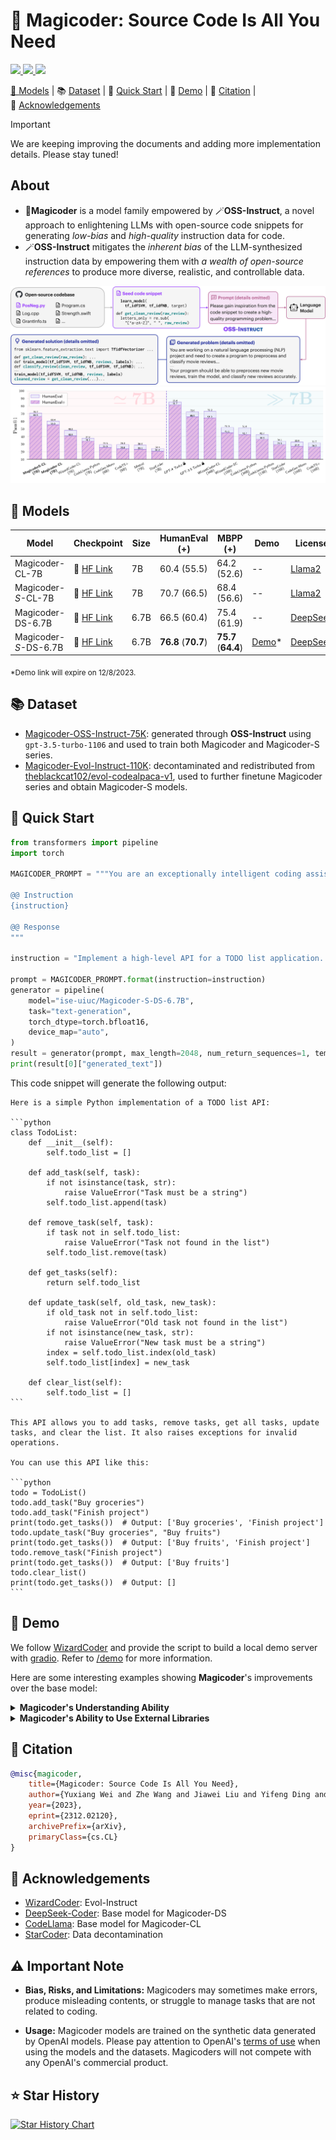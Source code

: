 # 🎩 Magicoder: Source Code Is All You Need

<p align="left">
    <a href="https://arxiv.org/abs/2312.02120"><img src="https://img.shields.io/badge/arXiv-2312.02120-b31b1b.svg?style=for-the-badge">
    <a href="https://opensource.org/license/mit/"><img src="https://img.shields.io/badge/License-MIT-blue.svg?style=for-the-badge">
    <a href="https://huggingface.co/ise-uiuc/"><img src="https://img.shields.io/badge/🤗%20Hugging%20Face-ise--uiuc-%23ff8811.svg?style=for-the-badge">
</p>

<p align="left">
    🎩&nbsp;<a href="#-models">Models</a>
    | 📚&nbsp;<a href="#-dataset">Dataset</a>
    | 🚀&nbsp;<a href="#-quick-start">Quick Start</a>
    | 👀&nbsp;<a href="#-demo">Demo</a>
    | 📝&nbsp;<a href="#-citation">Citation</a>
    | 🙏&nbsp;<a href="#-acknowledgements">Acknowledgements</a>
</p>

> [!IMPORTANT]
> We are keeping improving the documents and adding more implementation details. Please stay tuned!

## About

* 🎩**Magicoder** is a model family empowered by 🪄**OSS-Instruct**, a novel approach to enlightening LLMs with open-source code snippets for generating *low-bias* and *high-quality* instruction data for code.
* 🪄**OSS-Instruct** mitigates the *inherent bias* of the LLM-synthesized instruction data by empowering them with *a wealth of open-source references* to produce more diverse, realistic, and controllable data.

![Overview of OSS-Instruct](assets/overview.svg)
![Overview of Result](assets/result.png)

## 🎩 Models

| Model                 | Checkpoint                                                        | Size | HumanEval (+)       | MBPP (+)            | Demo | License                                                                           |
|-----------------------|-------------------------------------------------------------------|------|---------------------|---------------------|------|-----------------------------------------------------------------------------------|
| Magicoder-CL-7B       | 🤗 [HF Link](https://huggingface.co/ise-uiuc/Magicoder-CL-7B)     | 7B   | 60.4 (55.5)         | 64.2 (52.6)         | --   | [Llama2](https://ai.meta.com/llama/license/)                                      |
| Magicoder-*S*-CL-7B   | 🤗 [HF Link](https://huggingface.co/ise-uiuc/Magicoder-S-CL-7B)   | 7B   | 70.7 (66.5)         | 68.4 (56.6)         | --   | [Llama2](https://ai.meta.com/llama/license/)                                      |
| Magicoder-DS-6.7B     | 🤗 [HF Link](https://huggingface.co/ise-uiuc/Magicoder-DS-6.7B)   | 6.7B | 66.5 (60.4)         | 75.4 (61.9)         | --   | [DeepSeek](https://github.com/deepseek-ai/DeepSeek-Coder/blob/main/LICENSE-MODEL) |
| Magicoder-*S*-DS-6.7B | 🤗 [HF Link](https://huggingface.co/ise-uiuc/Magicoder-S-DS-6.7B) | 6.7B | **76.8** (**70.7**) | **75.7** (**64.4**) | [Demo](https://67cc8c194b67d37b94.gradio.live)*  | [DeepSeek](https://github.com/deepseek-ai/DeepSeek-Coder/blob/main/LICENSE-MODEL) |

<sub>*Demo link will expire on 12/8/2023.</sub>

## 📚 Dataset

* [Magicoder-OSS-Instruct-75K](https://huggingface.co/datasets/ise-uiuc/Magicoder_oss_instruct_75k): generated through **OSS-Instruct** using `gpt-3.5-turbo-1106` and used to train both Magicoder and Magicoder-S series.
* [Magicoder-Evol-Instruct-110K](https://huggingface.co/datasets/ise-uiuc/Magicoder_evol_instruct_110k): decontaminated and redistributed from [theblackcat102/evol-codealpaca-v1](https://huggingface.co/datasets/theblackcat102/evol-codealpaca-v1), used to further finetune Magicoder series and obtain Magicoder-S models.

## 🚀 Quick Start

```python
from transformers import pipeline
import torch

MAGICODER_PROMPT = """You are an exceptionally intelligent coding assistant that consistently delivers accurate and reliable responses to user instructions.

@@ Instruction
{instruction}

@@ Response
"""

instruction = "Implement a high-level API for a TODO list application. The API takes as input an operation request and updates the TODO list in place. If the request is invalid, raise an exception."

prompt = MAGICODER_PROMPT.format(instruction=instruction)
generator = pipeline(
    model="ise-uiuc/Magicoder-S-DS-6.7B",
    task="text-generation",
    torch_dtype=torch.bfloat16,
    device_map="auto",
)
result = generator(prompt, max_length=2048, num_return_sequences=1, temperature=0.0)
print(result[0]["generated_text"])
```

This code snippet will generate the following output:

``````
Here is a simple Python implementation of a TODO list API:

```python
class TodoList:
    def __init__(self):
        self.todo_list = []

    def add_task(self, task):
        if not isinstance(task, str):
            raise ValueError("Task must be a string")
        self.todo_list.append(task)

    def remove_task(self, task):
        if task not in self.todo_list:
            raise ValueError("Task not found in the list")
        self.todo_list.remove(task)

    def get_tasks(self):
        return self.todo_list

    def update_task(self, old_task, new_task):
        if old_task not in self.todo_list:
            raise ValueError("Old task not found in the list")
        if not isinstance(new_task, str):
            raise ValueError("New task must be a string")
        index = self.todo_list.index(old_task)
        self.todo_list[index] = new_task

    def clear_list(self):
        self.todo_list = []
```

This API allows you to add tasks, remove tasks, get all tasks, update tasks, and clear the list. It also raises exceptions for invalid operations.

You can use this API like this:

```python
todo = TodoList()
todo.add_task("Buy groceries")
todo.add_task("Finish project")
print(todo.get_tasks())  # Output: ['Buy groceries', 'Finish project']
todo.update_task("Buy groceries", "Buy fruits")
print(todo.get_tasks())  # Output: ['Buy fruits', 'Finish project']
todo.remove_task("Finish project")
print(todo.get_tasks())  # Output: ['Buy fruits']
todo.clear_list()
print(todo.get_tasks())  # Output: []
```
``````

## 👀 Demo

We follow [WizardCoder](https://github.com/nlpxucan/WizardLM/blob/main/demo/wizardLM_demo.py) and provide the script to build a local demo server with [gradio](https://www.gradio.app). Refer to [/demo](demo/README.md) for more information.

Here are some interesting examples showing **Magicoder**'s improvements over the base model:

<details>
<summary> <strong> Magicoder's Understanding Ability </strong> </summary>

We create the following two examples by making two original HumanEval problems more complicated. While both **Magicoder-*S*-DS-6.7B** and **deepseek-coder-6.7b-base**, which is **Magicoder**'s base model, can solve the original HumanEval problem, only our **Magicoder-*S*-DS-6.7B** can solve the new complicated problems. 

### Example 1
Original Problem: 
```
Write a function to, given list of integers, return list in "strange" order. "Strange" sorting, is when you start with the minimum value, then maximum of the remaining integers, then minimum and so on.
```

New Problem:
```
Write a function to, given list of integers, return list in "ascending" order. "Ascending" sorting, is when you start with the minimum value, then maximum of the remaining integers, then minimum and so on.
```

This problem is challenging because we change the name of a new way (not ascending) to sort integers from "strange" to "ascending". The model should understand that the word "ascending" here has a new meaning based on both the context and the fact that it is surrounded by quotation marks. As is shown in the following responses to the new problem from two models, **Magicoder-*S*-DS-6.7B** successfully understands this complicated requirement, while **deepseek-coder-6.7b-base** is misled and sort integers in ascending order instead.

Response to New Problem:
```python
# Magicoder-S-DS-6.7B (Correct)
def ascending_sort(lst):
    sorted_lst = []
    while lst:
        min_val = min(lst)
        sorted_lst.append(min_val)
        lst.remove(min_val)
        if lst:
            max_val = max(lst)
            sorted_lst.append(max_val)
            lst.remove(max_val)
    return sorted_lst

# deepseek-coder-6.7b-base (Wrong)
def sort_ascending(lst):
    lst.sort()       
    return lst
```

### Example 2
Original Problem: 
```
Write a function that takes an integer a and returns True if this ingeger is a cube of some integer number. Note: you may assume the input is always valid.
```

New Problem:
```
Write a function that takes an integer a and returns True if this ingeger is a cube of some integer number. Note: you should check whether the input is valid.
```

This problem is challenging because we ask the model to check the inputs' validity rather than assuming the input is always valid. While **Magicoder-*S*-DS-6.7B** successfully check the validity of the input, **deepseek-coder-6.7b-base** wrongly sets `a < 0` as the criterion of invalidity and thus fails to solve the problem.

Response to New Problem:
```python
# Magicoder-S-DS-6.7B (Correct)
def is_cube(a):
    if not isinstance(a, int):
        return False
    if a < 0:
        a = -a
    return round(a ** (1. / 3)) ** 3 == a

# deepseek-coder-6.7b-base (Wrong)
def is_cube(a):
    if a < 0:
        return False
    else:
        for i in range(1, a):
            if i**3 == a:
                return True
        return False
```

</details>



<details>
<summary> <strong> Magicoder's Ability to Use External Libraries </strong> </summary>

We create the following example that requires models to use external libraries for the certain task. While our **Magicoder-*S*-DS-6.7B** successfully follow the instruction in the example, **deepseek-coder-6.7b-base** tend to miss some requirements in the instruction.

Prompt:
```
Write a gradio application for the following use case: Take an input image and return a 45 degree clockwise rotated image. You should also add text description under the output showing the rotation degree.
```

This instruction is challenging because our **Magicoder**'s fine-tuning dataset **does not** contain the library "gradio" that is necessary for this task. Here are the gradio applications that **Magicoder-*S*-DS-6.7B** and **deepseek-coder-6.7b-base** construct respectively:

- **Magicoder-*S*-DS-6.7B**: **Correct!** As required in the instruction, it **adds the text description** under the output, and successfully performs the 45-degree rotation on the input image in the **clockwise** direction.

Interface:
![Magicoder](assets/magicoder-s-ds.png)


- **Deepseek-coder-6.7b-base**: Wrong. Obviously, it **misses the text description** under the output. Even worse, it wrongly performs the 45-degree rotation on the input image in the **counterclockwise** direction.

Interface:
![deepseek-coder-6.7b-base](assets/ds-coder-base.png)

</details>


## 📝 Citation

```bibtex
@misc{magicoder,
    title={Magicoder: Source Code Is All You Need}, 
    author={Yuxiang Wei and Zhe Wang and Jiawei Liu and Yifeng Ding and Lingming Zhang},
    year={2023},
    eprint={2312.02120},
    archivePrefix={arXiv},
    primaryClass={cs.CL}
}
```

## 🙏 Acknowledgements

- [WizardCoder](https://github.com/nlpxucan/WizardLM/tree/main/WizardCoder): Evol-Instruct
- [DeepSeek-Coder](https://github.com/deepseek-ai/DeepSeek-Coder): Base model for Magicoder-DS
- [CodeLlama](https://ai.meta.com/research/publications/code-llama-open-foundation-models-for-code/): Base model for Magicoder-CL
- [StarCoder](https://arxiv.org/abs/2305.06161): Data decontamination

## ⚠️ Important Note

- **Bias, Risks, and Limitations:** Magicoders may sometimes make errors, produce misleading contents, or struggle to manage tasks that are not related to coding.

- **Usage:** Magicoder models are trained on the synthetic data generated by OpenAI models. Please pay attention to OpenAI's [terms of use](https://openai.com/policies/terms-of-use) when using the models and the datasets. Magicoders will not compete with any OpenAI's commercial product.

## ⭐️ Star History

<a href="https://star-history.com/#ise-uiuc/magicoder&Timeline">
  <picture>
    <source media="(prefers-color-scheme: dark)" srcset="https://api.star-history.com/svg?repos=ise-uiuc/magicoder&type=Timeline&theme=dark" />
    <source media="(prefers-color-scheme: light)" srcset="https://api.star-history.com/svg?repos=ise-uiuc/magicoder&type=Timeline" />
    <img alt="Star History Chart" src="https://api.star-history.com/svg?repos=ise-uiuc/magicoder&type=Timeline" />
  </picture>
</a>

